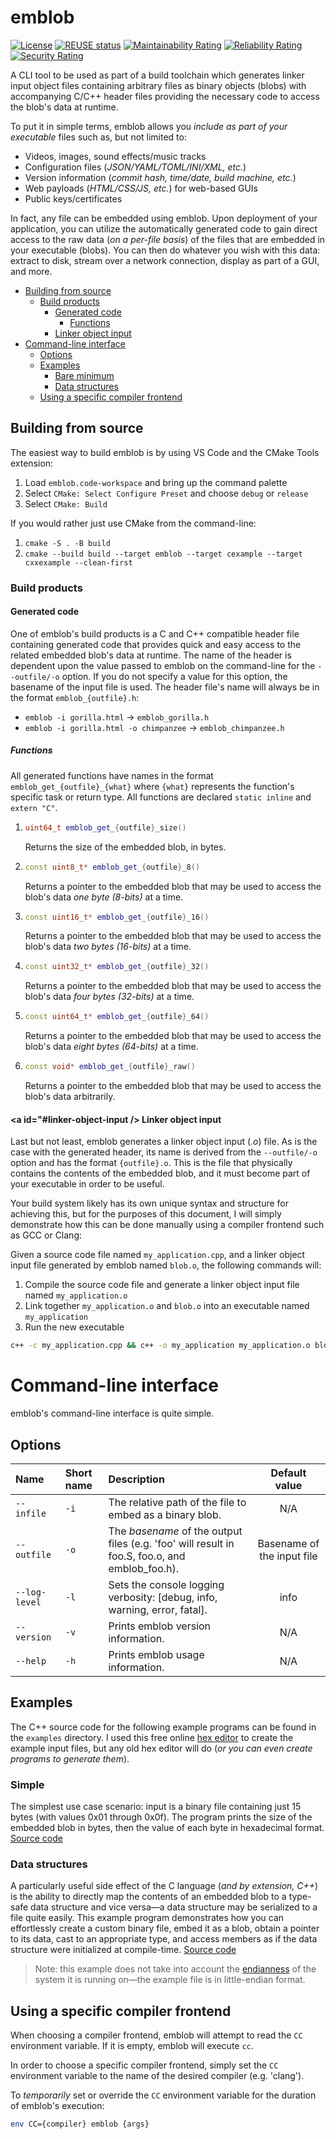 # emblob

<!-- SPDX-License-Identifier: MIT -->
<!-- Copyright (c) 2018-2024 Ryan M. Lederman <lederman@gmail.com> -->

[![License](https://img.shields.io/github/license/aremmell/emblob?color=%2340b900&cacheSeconds=60)](https://github.com/aremmell/emblob/blob/master/LICENSE)
[![REUSE status](https://api.reuse.software/badge/github.com/aremmell/emblob)](https://api.reuse.software/info/github.com/aremmell/emblob)
[![Maintainability Rating](https://sonarcloud.io/api/project_badges/measure?project=aremmell_emblob&metric=sqale_rating)](https://sonarcloud.io/summary/new_code?id=aremmell_emblob)
[![Reliability Rating](https://sonarcloud.io/api/project_badges/measure?project=aremmell_emblob&metric=reliability_rating)](https://sonarcloud.io/summary/new_code?id=aremmell_emblob)
[![Security Rating](https://sonarcloud.io/api/project_badges/measure?project=aremmell_emblob&metric=security_rating)](https://sonarcloud.io/summary/new_code?id=aremmell_emblob)

A CLI tool to be used as part of a build toolchain which generates linker input object files containing arbitrary files as binary objects (blobs) with accompanying C/C++ header files providing the necessary code to access the blob's data at runtime.

To put it in simple terms, emblob allows you *include as part of your executable* files such as, but not limited to:

- Videos, images, sound effects/music tracks
- Configuration files (*JSON/YAML/TOML/INI/XML, etc.*)
- Version information (*commit hash, time/date, build machine, etc.*)
- Web payloads (*HTML/CSS/JS, etc.*) for web-based GUIs
- Public keys/certificates

In fact, any file can be embedded using emblob. Upon deployment of your application, you can utilize the automatically generated code to gain direct access to the raw data (*on a per-file basis*) of the files that are embedded in your executable (blobs). You can then do whatever you wish with this data: extract to disk, stream over a network connection, display as part of a GUI, and more.

<!-- toc -->

- [Building from source](#build-from-source)
  - [Build products](#build-products)
    - [Generated code](#generated-code)
      - [Functions](#generated-functions)
    - [Linker object input](#linker-object-input)
- [Command-line interface](#cli-interface)
  - [Options](#cli-options)
  - [Examples](#cli-examples)
    - [Bare minimum](#bare-minimum)
    - [Data structures](#data-structures)
  - [Using a specific compiler frontend](#using-specific-compiler)

<!-- tocstop -->

## <a id="build-from-source" /> Building from source

The easiest way to build emblob is by using VS Code and the CMake Tools extension:

1. Load `emblob.code-workspace` and bring up the command palette
2. Select `CMake: Select Configure Preset` and choose `debug` or `release`
3. Select `CMake: Build`

If you would rather just use CMake from the command-line:

1. `cmake -S . -B build`
2. `cmake --build build --target emblob --target cexample --target cxxexample --clean-first`

### <a id="build-products" /> Build products

<!--The CMake configuration is two-stage; it compiles emblob in the `build` directory, then it *executes emblob* with a test input file, `example/example.bin`. This is a 15-byte binary file with the values 0x01 through 0x0f. In response, emblob generates several files:

- `example.S`: A linker assembly file containing instructions for the linker to embed `example/example.bin` into `example.o`
- `example.o`: A linker input object file which contains `example/example.bin` as a binary blob
- `emblob_example.h`: A C/C++ header file containing routines to access binary blob data. -->

#### <a id="generated-code" /> Generated code

One of emblob's build products is a C and C++ compatible header file containing generated code that provides quick and easy access to the related embedded blob's data at runtime. The name of the header is dependent upon the value passed to emblob on the command-line for the `--outfile/-o` option. If you do not specify a value for this option, the basename of the input file is used. The header file's name will always be in the format `emblob_{outfile}.h`:

- `emblob -i gorilla.html` &rightarrow; `emblob_gorilla.h`
- `emblob -i gorilla.html -o chimpanzee` &rightarrow; `emblob_chimpanzee.h`

##### <a id="generated-functions" /> Functions

All generated functions have names in the format `emblob_get_{outfile}_{what}` where `{what}` represents the function's specific task or return type. All functions are declared `static inline` and `extern "C"`.

1.
   ```cpp
   uint64_t emblob_get_{outfile}_size()
   ```

   Returns the size of the embedded blob, in bytes.
2.
   ```cpp
   const uint8_t* emblob_get_{outfile}_8()
   ```

   Returns a pointer to the embedded blob that may be used to access the blob's data *one byte (8-bits)* at a time.
3.
   ```cpp
   const uint16_t* emblob_get_{outfile}_16()
   ```

   Returns a pointer to the embedded blob that may be used to access the blob's data *two bytes (16-bits)* at a time.
4.
   ```cpp
   const uint32_t* emblob_get_{outfile}_32()
   ```

   Returns a pointer to the embedded blob that may be used to access the blob's data *four bytes (32-bits)* at a time.
5.
   ```cpp
   const uint64_t* emblob_get_{outfile}_64()
   ```

   Returns a pointer to the embedded blob that may be used to access the blob's data *eight bytes (64-bits)* at a time.
6.
   ```cpp
   const void* emblob_get_{outfile}_raw()
   ```

   Returns a pointer to the embedded blob that may be used to access the blob's data arbitrarily.

#### <a id="#linker-object-input /> Linker object input

Last but not least, emblob generates a linker object input (*.o*) file. As is the case with the generated header, its name is derived from the `--outfile/-o` option and has the format `{outfile}.o`. This is the file that physically contains the contents of the embedded blob, and it must become part of your executable in order to be useful.

Your build system likely has its own unique syntax and structure for achieving this, but for the purposes of this document, I will simply demonstrate how this can be done manually using a compiler frontend such as GCC or Clang:

Given a source code file named `my_application.cpp`, and a linker object input file generated by emblob named `blob.o`, the following commands will:

1. Compile the source code file and generate a linker object input file named `my_application.o`
2. Link together `my_application.o` and `blob.o` into an executable named `my_application`
3. Run the new executable

```sh
c++ -c my_application.cpp && c++ -o my_application my_application.o blob.o && ./my_application
```

# <a id="cli-interface" /> Command-line interface

emblob's command-line interface is quite simple.

## <a id="cli-options" /> Options

| Name | Short name | Description | Default value |
|:-----------|:-----|:------------|:-------------:|
| `--infile` | `-i` | The relative path of the file to embed as a binary blob. | N/A |
| `--outfile` | `-o` | The *basename* of the output files (e.g. 'foo' will result in foo.S, foo.o, and emblob_foo.h). | Basename of the input file |
| `--log-level` | `-l` | Sets the console logging verbosity: [debug, info, warning, error, fatal]. | info |
| `--version` | `-v` | Prints emblob version information. | N/A |
| `--help` | `-h` | Prints emblob usage information. | N/A |

## <a id="cli-examples" /> Examples

The C++ source code for the following example programs can be found in the `examples` directory. I used this free online [hex editor](https://hexed.it/) to create the example input files, but any old hex editor will do (*or you can even create programs to generate them*).

### <a id="simple" /> Simple

The simplest use case scenario: input is a binary file containing just 15 bytes (with values 0x01 through 0x0f). The program prints the size of the embedded blob in bytes, then the value of each byte in hexadecimal format. [Source code](https://github.com/aremmell/emblob/blob/master/examples/simple.cc)

### <a id="data-structures" /> Data structures

A particularly useful side effect of the C language (*and by extension, C++*) is the ability to directly map the contents of an embedded blob to a type-safe data structure and vice versa&mdash;a data structure may be serialized to a file quite easily. This example program demonstrates how you can effortlessly create a custom binary file, embed it as a blob, obtain a pointer to its data, cast to an appropriate type, and access members as if the data structure were initialized at compile-time. [Source code](https://github.com/aremmell/emblob/blob/master/examples/struct.cc)

> Note: this example does not take into account the [endianness](https://en.wikipedia.org/wiki/Endianness#Byte_addressing) of the system it is running on&mdash;the example file is in little-endian format.

## <a id="using-specific-compiler" /> Using a specific compiler frontend

When choosing a compiler frontend, emblob will attempt to read the `CC` environment variable. If it is empty, emblob will execute `cc`.

In order to choose a specific compiler frontend, simply set the `CC` environment variable to the name of the desired compiler (e.g. 'clang').

To *temporarily* set or override the `CC` environment variable for the duration of emblob's execution:

```sh
env CC={compiler} emblob {args}
```
